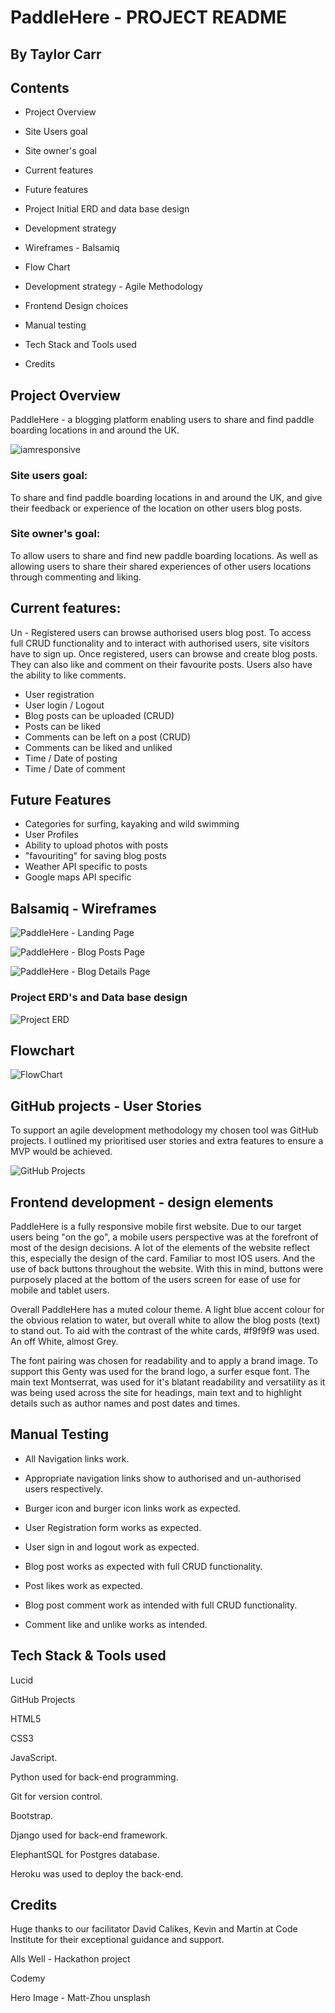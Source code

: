 # PaddleHere - PROJECT README

## By  Taylor Carr

  

## Contents

  

-  Project Overview

-  Site Users goal

- Site owner's goal

- Current features

- Future features 

- Project Initial ERD and data base design

- Development strategy

- Wireframes - Balsamiq

- Flow Chart

- Development strategy - Agile Methodology

- Frontend Design choices 

- Manual testing

- Tech Stack and Tools used

- Credits

  
  

## Project Overview

 
PaddleHere - a blogging platform enabling users to share and find paddle boarding locations in and around the UK.



![iamresponsive]()

  

### Site users goal:
To share and find paddle boarding locations in and around the UK, and give their feedback or experience of the location on other users blog posts.

 
### Site owner's goal:

To allow users to share and find new paddle boarding locations. As well as allowing users to share their shared experiences of
other users locations through commenting and liking.
 

## Current features:
  
Un - Registered users can browse authorised users blog post. To access full CRUD functionality and to interact with authorised users, site visitors have to sign up. Once registered, users can browse and create blog posts. They can also like and comment on their favourite posts. Users also have the ability to like comments.  

-   User registration
-   User login / Logout
-   Blog posts can be uploaded (CRUD)
-   Posts can be liked 
-   Comments can be left on a post (CRUD)
-   Comments can be liked and unliked 
-   Time / Date of posting
-   Time / Date of comment



## Future Features 

- Categories for surfing, kayaking and wild swimming
- User Profiles
- Ability to upload photos with posts
- "favouriting" for saving blog posts 
- Weather API specific to posts
- Google maps API specific 


## Balsamiq - Wireframes

  
![PaddleHere - Landing Page](/static/images/readme/wf1.png)

  

![PaddleHere - Blog Posts Page](/static/images/readme/wf2.png)

  

![PaddleHere - Blog Details Page](/static/images/readme/wf3.png)
  

### Project ERD's and Data base design

  

![Project ERD](/static/images/readme/phdatachsheme.png)

  

## Flowchart

  

![FlowChart](/static/images/readme/phflowchart.png)

  

## GitHub projects - User Stories 

  
To support an agile development methodology my chosen tool was GitHub projects. I outlined my prioritised user stories and extra features to ensure a MVP would be achieved.

![GitHub Projects](/static/images/readme/kanbanph.png)

  


## Frontend development - design elements 

PaddleHere is a fully responsive mobile first website. Due to our target users being "on the go", a mobile users perspective was at the forefront of most of the design decisions. A lot of the elements of the website reflect this, especially the design of the card. Familiar to most IOS users. And the use of back buttons throughout the website. With this in mind, buttons were purposely placed at the bottom of the users screen for ease of use for mobile and tablet users.  

Overall PaddleHere has a muted colour theme. A light blue accent colour for the obvious relation to water, but overall white to allow the blog posts (text) to stand out. To aid with the contrast of the white cards, #f9f9f9 was used. An off White, almost Grey. 

The font pairing was chosen for readability and to apply a brand image. To support this Genty was used for the brand logo,  a surfer esque font. The main text Montserrat, was used for it's blatant readability and versatility as it was being used across the site for headings, main text and to highlight details such as author names and post dates and times. 




## Manual Testing

- All Navigation links work.

- Appropriate navigation links show to authorised and un-authorised users respectively.

- Burger icon and burger icon links work as expected.

- User Registration form works as expected.

- User sign in and logout work as expected.

- Blog post works as expected with full CRUD functionality.

- Post likes work as expected.

- Blog post comment work as intended with full CRUD functionality.

- Comment like and unlike works as intended.

  
  

## Tech Stack & Tools used

Lucid 

GitHub Projects

HTML5

CSS3

JavaScript.

Python used for back-end programming.

Git for version control.

Bootstrap.

Django used for back-end framework.

ElephantSQL for Postgres database.

Heroku was used to deploy the back-end.

  
  

## Credits

  

Huge thanks to our facilitator David Calikes, Kevin and Martin at Code Institute for their exceptional guidance and support.

Alls Well - Hackathon project

Codemy

Hero Image - Matt-Zhou   unsplash




